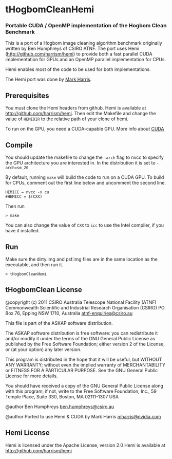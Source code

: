 tHogbomCleanHemi
================

### Portable CUDA / OpenMP implementation of the Hogbom Clean Benchmark

This is a port of a Hogbom image cleaning algorithm benchmark originally written by Ben Humphreys of CSIRO ATNF. The port uses Hemi (http://github.com/harrism/hemi) to provide both a fast parallel CUDA implementation for GPUs and an OpenMP parallel implementation for CPUs.

Hemi enables most of the code to be used for both implementations.

The Hemi port was done by [Mark Harris](http://github.com/harrism).

Prerequisites
-------------

You must clone the Hemi headers from github. Hemi is available at http://github.com/harrism/hemi. Then edit the Makefile and change the value of `HEMIDIR` to the relative path of your clone of hemi.

To run on the GPU, you need a CUDA-capable GPU. More info about [CUDA](http://developer.nvidia.com/cuda-toolkit)

Compile
-----------

You should update the makefile to change the `-arch` flag to nvcc to specify the GPU architecture you are interested in. In the distribution it is set to `-arch=sm_20`

By default, running `make` will build the code to run on a CUDA GPU. To build for CPUs, comment out the first line below and uncomment the second line.

    HEMICC = nvcc -x cu
    #HEMICC = $(CXX)

Then run

    > make

You can also change the value of `CXX` to `icc` to use the Intel compiler, if you have it installed.

Run
-------

Make sure the dirty.img and psf.img files are in the same location as the executable, and then run it.
    
    > tHogbomCleanHemi

tHogbomClean License
--------------------

@copyright (c) 2011 CSIRO
Australia Telescope National Facility (ATNF)
Commonwealth Scientific and Industrial Research Organisation (CSIRO)
PO Box 76, Epping NSW 1710, Australia
atnf-enquiries@csiro.au

This file is part of the ASKAP software distribution.

The ASKAP software distribution is free software: you can redistribute it
and/or modify it under the terms of the GNU General Public License as
published by the Free Software Foundation; either version 2 of the License,
or (at your option) any later version.

This program is distributed in the hope that it will be useful,
but WITHOUT ANY WARRANTY; without even the implied warranty of
MERCHANTABILITY or FITNESS FOR A PARTICULAR PURPOSE.  See the
GNU General Public License for more details.

You should have received a copy of the GNU General Public License
along with this program; if not, write to the Free Software
Foundation, Inc., 59 Temple Place, Suite 330, Boston, MA  02111-1307 USA

@author Ben Humphreys <ben.humphreys@csiro.au>

@author Ported to use Hemi & CUDA by Mark Harris <mharris@nvidia.com>

Hemi License
------------
Hemi is licensed under the Apache License, version 2.0
Hemi is available at http://github.com/harrism/hemi
